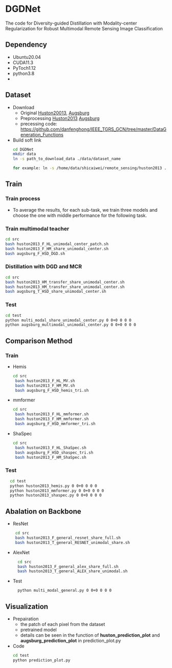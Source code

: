 # DGDNet
The code for Diversity-guided Distillation with Modality-center Regularization for Robust Multimodal Remote Sensing Image Classification

## Dependency
- Ubuntu20.04
- CUDA11.3
- PyToch1.12
- python3.8
- 
## Dataset
- Download
    - Original [Huston20013](https://github.com/danfenghong/ISPRS_S2FL), [Augsburg](https://github.com/danfenghong/ISPRS_S2FL)
    - Preprocessing [Huston2013](https://drive.google.com/drive/folders/1YSbAFzD9MKcNMBbYTeax_c1XNkSjZC_a) [Augsburg](https://drive.google.com/drive/folders/1f4bvCefoJ9Xd6QTbByDSBY5x7pAW1u2q)
    - precessing code: https://github.com/danfenghong/IEEE_TGRS_GCN/tree/master/DataGeneration_Functions
- Build soft link
  ```bash
  cd DGDNet
  mkdir data
  ln -s path_to_download_data ./data/dataset_name
  
  for example: ln -s /home/data/shicaiwei/remote_sensing/huston2013 ./data/huston2013
  ```

## Train

### Train process
- To average the results, for each sub-task, we train three models and choose the one with middle performance for the following task. 

### Train multimodal teacher
```bash
cd src
bash huston2013_F_HL_unimodal_center_patch.sh
bash huston2013_F_HM_share_unimodal_center.sh
bash augsburg_F_HSD_DGD.sh
```


### Distillation with DGD and MCR

```bash
cd src
bash huston2013_HM_transfer_share_unimodal_center.sh
bash huston2013_HM_transfer_share_unimodal_center.sh
bash augsburg_T_HSD_share_unimodal_center.sh
```

### Test
```bash
cd test
python multi_modal_share_unimodal_center.py 0 0+0 0 0 0
python augsburg_multimodal_unimodal_center.py 0 0+0 0 0 0
```


## Comparison Method
### Train
- Hemis
  ```bash
  cd src
   bash huston2013_F_HL_MV.sh
   bash huston2013_F_HM_MV.sh
   bash augsburg_F_HSD_hemis_tri.sh
  ```

- mmformer
  ```bash
  cd src
   bash huston2013_F_HL_mmformer.sh
   bash huston2013_F_HM_mmformer.sh
   bash augsburg_F_HSD_mmformer_tri.sh
  ```

- ShaSpec
  ```bash
  cd src
   bash huston2013_F_HL_ShaSpec.sh
   bash augsburg_F_HSD_shaspec_tri.sh
   bash huston2013_F_HM_ShaSpec.sh
  ```

### Test

  ```bash
    cd test
    python huston2013_hemis.py 0 0+0 0 0 0
    python huston2013_mmformer.py 0 0+0 0 0 0
    python huston2013_shaspec.py 0 0+0 0 0 0
  ```

## Abalation on Backbone
- ResNet
  ```bash
   cd src 
   bash huston2013_F_general_resnet_share_full.sh
   bash huston2013_T_general_RESNET_unimodal_share.sh
  ```
- AlexNet
  ```bash
    cd src
    bash huston2013_F_general_alex_share_full.sh
    bash huston2013_T_general_ALEX_share_unimodal.sh
  ```

- Test
  ```bash
    python multi_modal_general.py 0 0+0 0 0 0
  ```

## Visualization
- Prepairation
  - the patch of each pixel from the dataset
  - pretrained model
  - details can be seen in the function of **huston_prediction_plot** and **augsburg_prediction_plot** in prediction_plot.py  
- Code
    ```bash
    cd test
    python prediction_plot.py
    ```


